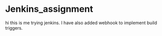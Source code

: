 # Jenkins_assignment

hi this is me trying jenkins.
I have also added webhook to implement build triggers.

